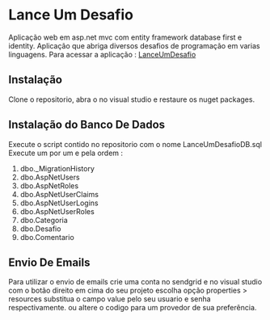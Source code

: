 # Lance Um Desafio
Aplicação web em asp.net mvc com entity framework database first e identity.
Aplicação que abriga diversos desafios de programação em varias linguagens.
Para acessar a aplicação : [LanceUmDesafio](http://lanceumdesafio.azurewebsites.net)

## Instalação 
Clone o repositorio, abra o no visual studio e restaure os nuget packages.

## Instalação do Banco De Dados
Execute o script contido no repositorio com o nome LanceUmDesafioDB.sql
Execute um por um e pela ordem :
1. dbo._MigrationHistory
2. dbo.AspNetUsers
3. dbo.AspNetRoles
4. dbo.AspNetUserClaims
5. dbo.AspNetUserLogins
6. dbo.AspNetUserRoles
7. dbo.Categoria
8. dbo.Desafio
9. dbo.Comentario

## Envio De Emails
Para utilizar o envio de emails crie uma conta no sendgrid e no visual studio com o botão direito em cima do seu projeto escolha opção properties > resources substitua o campo value pelo seu usuario e senha respectivamente.
ou altere o codigo para um provedor de sua preferência.


